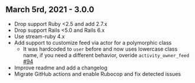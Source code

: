 ## March 5rd, 2021 - 3.0.0
- Drop support Ruby <2.5 and add 2.7.x
- Drop support Rails <5.0 and Rails 6.x
- Use stream-ruby 4.x
- Add support to customize feed via actor for a polymorphic class
  - It was hardcoded to `user` before and now uses lowercase class name, if you need a different behavior, overide `activity_owner_feed` [#94](https://github.com/GetStream/stream-rails/pull/94/files#diff-3d92e427dc9ed0ff495d30a187128590999c92f0b53e21cf890678378fcc83d9R42)
- Improve readme and add a changelog
- Migrate GitHub actions and enable Rubocop and fix detected issues
